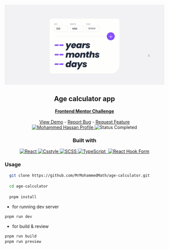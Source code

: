 <div align="center">
    <img src='./screenshots/desktop.gif'>
    <h2><strong>Age calculator app</strong></h2>
    <a href="https://www.frontendmentor.io/challenges/age-calculator-app-dF9DFFpj-Q"><strong>Frontend Mentor Challenge</strong></a>
    <br/>
    <br/>
    <a href="https://age-calculator-mh.vercel.app/" target="_blank">View Demo</a>
    -
    <a href="https://github.com/MrMohammedMath/age-calculator/issues" target="_blank">Report Bug</a>
    -
    <a href="https://github.com/MrMohammedMath/age-calculator/issues" target="_blank">Request Feature</a>
    <br/>
    <!-- Profile -->
    <a href="https://www.frontendmentor.io/profile/MrMohammedMath">
        <img src="https://img.shields.io/badge/Profile-Mohammed%20Hassan-blue?style=for-the-badge" alt="Mohammed Hassan Profile">
    </a>
    <!-- Status -->
        <img src="https://img.shields.io/badge/Status-Completed-brightgreen?style=for-the-badge" alt="Status Completed">
    <br/>
    <h3><strong>Built with</strong></h3>
    <a href="https://react.dev/" target="_blank">
        <img src="https://img.shields.io/badge/React-61dafb?style=for-the-badge&logo=react&logoColor=black" alt="React"/>
    </a>
    <a href="https://www.csstyle.io/" target="_blank">
        <img src="https://img.shields.io/badge/Csstyle-blue?style=for-the-badge" alt="Csstyle"/> 
    </a>
    <a href="https://sass-lang.com/documentation/" target="_blank">
        <img src="https://img.shields.io/badge/SCSS-cd6799?style=for-the-badge&logo=sass&logoColor=white" alt="SCSS"/>
    </a>
    <a href="https://www.typescriptlang.org/" target="_blank">
        <img src="https://img.shields.io/badge/typescript-007acc?style=for-the-badge&logo=typescript&logoColor=white" alt="TypeScript"/>
    </a>
    <a href="https://pnpm.io/" target="_blank">
        <img src="https://img.shields.io/badge/pnpm-F69220?style=for-the-badge&logo=pnpm&logoColor=white" alt="">
    </a>
    <a href="https://react-hook-form.com/" target="_blank">
        <img src="https://img.shields.io/badge/React_Hook_Form-61dafb?style=for-the-badge&logo=react&logoColor=black" alt="React Hook Form"/>
    </a>
</div>


### **Usage**

```bash
  git clone https://github.com/MrMohammedMath/age-calculator.git

  cd age-calculator

  pnpm install
```

- for running dev server

```bash
pnpm run dev
```

- for build & review

```bash
pnpm run build
pnpm run preview
```



